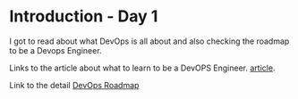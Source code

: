 # Introduction - Day 1
I got to read about what DevOps is all about and also checking the roadmap to be a Devops Engineer. 

Links to the article about what to learn to be a DevOPS Engineer. [article](https://blog.kasten.io/devops-learning-curve).

Link to the detail [DevOps Roadmap](https://roadmap.sh/devops)
